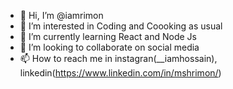- 👋 Hi, I’m @iamrimon
- 👀 I’m interested in Coding and Coooking as usual 
- 🌱 I’m currently learning React  and Node Js 
- 💞️ I’m looking to collaborate on social media 
- 📫 How to reach me in instagran(__iamhossain), linkedin(https://www.linkedin.com/in/mshrimon/)



<!---
iamrimon/iamrimon is a ✨ special ✨ repository because its `README.md` (this file) appears on your GitHub profile.
You can click the Preview link to take a look at your changes.
--->
